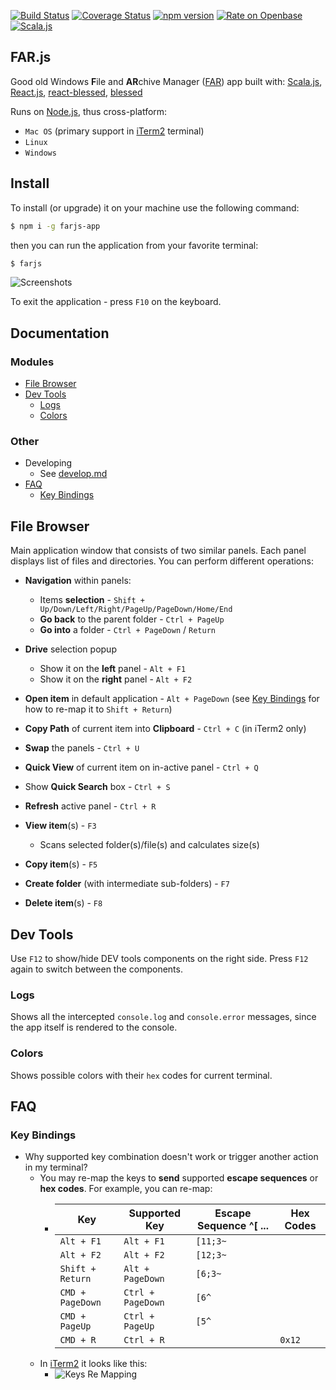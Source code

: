 
[![Build Status](https://travis-ci.com/scommons/far-js.svg?branch=master)](https://travis-ci.com/scommons/far-js)
[![Coverage Status](https://coveralls.io/repos/github/scommons/far-js/badge.svg?branch=master)](https://coveralls.io/github/scommons/far-js?branch=master)
[![npm version](https://img.shields.io/npm/v/farjs-app)](https://www.npmjs.com/package/farjs-app)
[![Rate on Openbase](https://badges.openbase.com/js/rating/farjs-app.svg)](https://openbase.com/js/farjs-app?utm_source=embedded&utm_medium=badge&utm_campaign=rate-badge)
[![Scala.js](https://www.scala-js.org/assets/badges/scalajs-0.6.29.svg)](https://www.scala-js.org)

## FAR.js

Good old Windows **F**ile and **AR**chive Manager
([FAR](https://en.wikipedia.org/wiki/Far_Manager)) app built with:
  [Scala.js](https://www.scala-js.org/),
  [React.js](https://reactjs.org/),
  [react-blessed](https://github.com/Yomguithereal/react-blessed),
  [blessed](https://github.com/chjj/blessed)

Runs on [Node.js](https://nodejs.org/), thus cross-platform:
* `Mac OS` (primary support in [iTerm2](https://iterm2.com/) terminal)
* `Linux`
* `Windows`

## Install

To install (or upgrade) it on your machine use the following command:

``` bash
$ npm i -g farjs-app
```

then you can run the application from your favorite terminal:

``` bash
$ farjs
```

![Screenshots](https://raw.githubusercontent.com/scommons/far-js/master/docs/images/screenshots.png)

To exit the application - press `F10` on the keyboard.

## Documentation

### Modules

- [File Browser](#file-browser)
- [Dev Tools](#dev-tools)
  - [Logs](#logs)
  - [Colors](#colors)

### Other

- Developing
  - See [develop.md](https://github.com/scommons/far-js/blob/master/develop.md)
- [FAQ](#faq)
  - [Key Bindings](#key-bindings)

## File Browser

Main application window that consists of two similar panels.
Each panel displays list of files and directories. You can perform
different operations:

* **Navigation** within panels:
  * Items **selection** - `Shift + Up/Down/Left/Right/PageUp/PageDown/Home/End`
  * **Go back** to the parent folder - `Ctrl + PageUp`
  * **Go into** a folder - `Ctrl + PageDown` / `Return`

* **Drive** selection popup
  * Show it on the **left** panel - `Alt + F1`
  * Show it on the **right** panel - `Alt + F2`

* **Open item** in default application - `Alt + PageDown`
  (see [Key Bindings](#key-bindings) for how to re-map it to `Shift + Return`)
* **Copy Path** of current item into **Clipboard** - `Ctrl + C`
  (in iTerm2 only)
* **Swap** the panels - `Ctrl + U`
* **Quick View** of current item on in-active panel - `Ctrl + Q`
* Show **Quick Search** box - `Ctrl + S`
* **Refresh** active panel - `Ctrl + R`
* **View item**(s) - `F3`
  * Scans selected folder(s)/file(s) and calculates size(s)
* **Copy item**(s) - `F5`
* **Create folder** (with intermediate sub-folders) - `F7`
* **Delete item**(s) - `F8`

## Dev Tools

Use `F12` to show/hide DEV tools components on the right side.
Press `F12` again to switch between the components.

### Logs

Shows all the intercepted `console.log` and `console.error` messages,
since the app itself is rendered to the console.

### Colors

Shows possible colors with their `hex` codes for current terminal.

## FAQ

### Key Bindings

* Why supported key combination doesn't work or trigger another
action in my terminal?
  - You may re-map the keys to **send** supported **escape sequences**
  or **hex codes**.
  For example, you can re-map:
    - | Key | Supported Key | Escape Sequence ^[ ... | Hex Codes |
      | --- | --- | --- | --- |
      | `Alt + F1` | `Alt + F1` | `[11;3~` |
      | `Alt + F2` | `Alt + F2` | `[12;3~` |
      | `Shift + Return` | `Alt + PageDown` | `[6;3~` |
      | `CMD + PageDown` | `Ctrl + PageDown` | `[6^` |
      | `CMD + PageUp` | `Ctrl + PageUp` | `[5^` |
      | `CMD + R` | `Ctrl + R` | | `0x12` |
  - In [iTerm2](https://iterm2.com/) it looks like this:
    - ![Keys Re Mapping](https://raw.githubusercontent.com/scommons/far-js/master/docs/images/keys_re_mapping.png)
  
